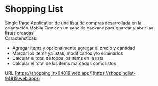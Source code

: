 # Shopping List
Single Page Application de una lista de compras desarrollada en la orientación Mobile First con un sencillo backend para guardar y abrir las listas creadas.  
Características: 
- Agregar items y opcionalmente agregar el precio y cantidad
- Marcar los items ya listas, modificarlos y/o eliminarlos
- Calcular el total de todos los items en la lista
- Calcular el total de los items marcados como listos

URL [https://shoppinglist-94819.web.app/](https://shoppinglist-94819.web.app/)
